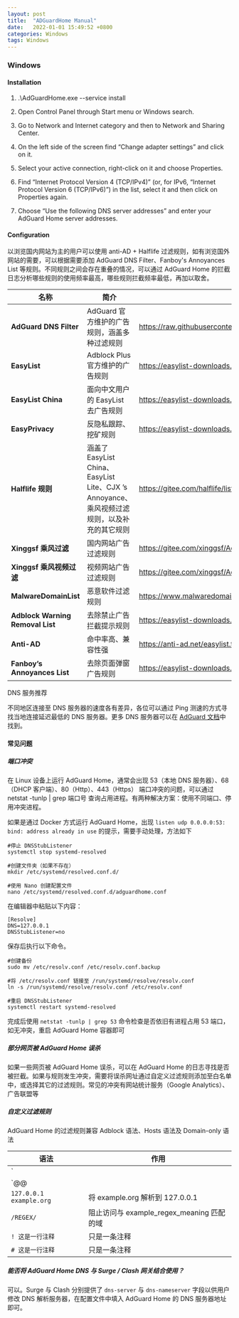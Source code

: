 ```yaml
---
layout: post
title:  "ADGuardHome Manual"
date:   2022-01-01 15:49:52 +0800
categories: Windows  
tags: Windows
---
```

### Windows

#### Installation 

1. .\AdGuardHome.exe --service install

2. Open Control Panel through Start menu or Windows search.

3. Go to Network and Internet category and then to Network and Sharing Center.

4. On the left side of the screen find “Change adapter settings” and click on it.

5. Select your active connection, right-click on it and choose Properties.

6. Find “Internet Protocol Version 4 (TCP/IPv4)” (or, for IPv6, “Internet Protocol Version 6 (TCP/IPv6)”) in the list, select it and then click on Properties again.

7. Choose “Use the following DNS server addresses” and enter your AdGuard Home server addresses.

#### Configuration 

以浏览国内网站为主的用户可以使用 anti-AD + Halflife 过滤规则，如有浏览国外网站的需要，可以根据需要添加 AdGuard DNS Filter、Fanboy's Annoyances List 等规则。不同规则之间会存在重叠的情况，可以通过 AdGuard Home 的拦截日志分析哪些规则的使用频率最高，哪些规则拦截频率最低，再加以取舍。

| 名称                             | 简介                                                         | 地址                                                         |
| -------------------------------- | ------------------------------------------------------------ | ------------------------------------------------------------ |
| **AdGuard DNS Filter**           | AdGuard 官方维护的广告规则，涵盖多种过滤规则                 | https://raw.githubusercontent.com/AdguardTeam/FiltersRegistry/master/filters/filter_15_DnsFilter/filter.txt |
| **EasyList**                     | Adblock Plus 官方维护的广告规则                              | https://easylist-downloads.adblockplus.org/easylist.txt      |
| **EasyList China**               | 面向中文用户的 EasyList 去广告规则                           | https://easylist-downloads.adblockplus.org/easylistchina.txt |
| **EasyPrivacy**                  | 反隐私跟踪、挖矿规则                                         | https://easylist-downloads.adblockplus.org/easyprivacy.txt   |
| **Halflife 规则**                | 涵盖了 EasyList China、EasyList Lite、CJX ’s Annoyance、乘风视频过滤规则，以及补充的其它规则 | https://gitee.com/halflife/list/raw/master/ad.txt            |
| **Xinggsf 乘风过滤**             | 国内网站广告过滤规则                                         | https://gitee.com/xinggsf/Adblock-Rule/raw/master/rule.txt   |
| **Xinggsf 乘风视频过滤**         | 视频网站广告过滤规则                                         | https://gitee.com/xinggsf/Adblock-Rule/raw/master/mv.txt     |
| **MalwareDomainList**            | 恶意软件过滤规则                                             | https://www.malwaredomainlist.com/hostslist/hosts.txt        |
| **Adblock Warning Removal List** | 去除禁止广告拦截提示规则                                     | https://easylist-downloads.adblockplus.org/antiadblockfilters.txt |
| **Anti-AD**                      | 命中率高、兼容性强                                           | https://anti-ad.net/easylist.txt                             |
| **Fanboy’s Annoyances List**     | 去除页面弹窗广告规则                                         | https://easylist-downloads.adblockplus.org/fanboy-annoyance.txt |

DNS 服务推荐

不同地区连接至 DNS 服务器的速度各有差异，各位可以通过 Ping 测速的方式寻找当地连接延迟最低的 DNS 服务器。更多 DNS 服务器可以在 [AdGuard 文档](https://kb.adguard.com/zh/general/dns-providers)中找到。

#### 常见问题

##### 端口冲突

在 Linux 设备上运行 AdGuard Home，通常会出现 53（本地 DNS 服务器）、68（DHCP 客户端）、80（Http）、443（Https） 端口冲突的问题，可以通过 netstat -tunlp | grep 端口号 查询占用进程。有两种解决方案：使用不同端口、停用冲突进程。

如果是通过 Docker 方式运行 AdGuard Home，出现 `listen udp 0.0.0.0:53: bind: address already in use` 的提示，需要手动处理，方法如下

```
#停止 DNSStubListener
systemctl stop systemd-resolved

#创建文件夹（如果不存在）
mkdir /etc/systemd/resolved.conf.d/

#使用 Nano 创建配置文件
nano /etc/systemd/resolved.conf.d/adguardhome.conf
```

在编辑器中粘贴以下内容：

```
[Resolve]
DNS=127.0.0.1
DNSStubListener=no
```

保存后执行以下命令。

```
#创建备份
sudo mv /etc/resolv.conf /etc/resolv.conf.backup

#将 /etc/resolv.conf 链接至 /run/systemd/resolve/resolv.conf
ln -s /run/systemd/resolve/resolv.conf /etc/resolv.conf

#重启 DNSStubListener
systemctl restart systemd-resolved
```

完成后使用 `netstat -tunlp | grep 53` 命令检查是否依旧有进程占用 53 端口，如无冲突，重启 AdGuard Home 容器即可

##### 部分网页被 AdGuard Home 误杀

如果一些网页被 AdGuard Home 误杀，可以在 AdGuard Home 的日志寻找是否被拦截。如果与规则发生冲突，需要将误杀网址通过自定义过滤规则添加至白名单中，或选择其它的过滤规则。常见的冲突有网站统计服务（Google Analytics）、广告联盟等

##### 自定义过滤规则

AdGuard Home 的过滤规则兼容 Adblock 语法、Hosts 语法及 Domain-only 语法

| **语法**                | **作用**                                  |
| ----------------------- | ----------------------------------------- |
| `||example.org^`        | 拦截 example.org 域名及其所有子域名       |
| `@@||example.org^`      | 放行 example.org 及其所有子域名           |
| `127.0.0.1 example.org` | 将 example.org 解析到 127.0.0.1           |
| `/REGEX/`               | 阻止访问与 example_regex_meaning 匹配的域 |
| `! 这是一行注释`        | 只是一条注释                              |
| `# 这是一行注释`        | 只是一条注释                              |

##### 能否将 AdGuard Home DNS 与 Surge / Clash 网关结合使用？

可以。Surge 与 Clash 分别提供了 `dns-server` 与 `dns-nameserver` 字段以供用户修改 DNS 解析服务器，在配置文件中填入 AdGuard Home 的 DNS 服务器地址即可。